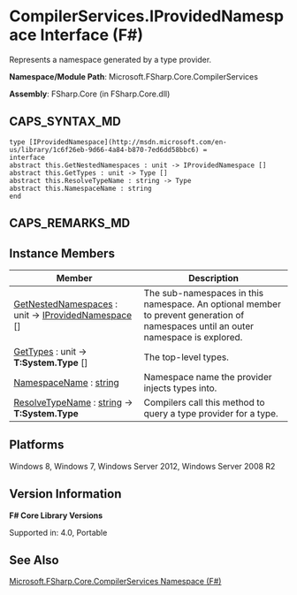 # CompilerServices.IProvidedNamespace Interface (F#)

Represents a namespace generated by a type provider.

**Namespace/Module Path**: Microsoft.FSharp.Core.CompilerServices

**Assembly**: FSharp.Core (in FSharp.Core.dll)


## CAPS_SYNTAX_MD

```
type [IProvidedNamespace](http://msdn.microsoft.com/en-us/library/1c6f26eb-9d66-4a84-b870-7ed6dd58bbc6) =
interface
abstract this.GetNestedNamespaces : unit -> IProvidedNamespace []
abstract this.GetTypes : unit -> Type []
abstract this.ResolveTypeName : string -> Type
abstract this.NamespaceName : string
end
```

## CAPS_REMARKS_MD

## Instance Members


|Member|Description|
|------|-----------|
|[GetNestedNamespaces](http://msdn.microsoft.com/en-us/library/db115ed5-fa4b-477e-85ed-73bf22af5065) : unit -&gt; [IProvidedNamespace](http://msdn.microsoft.com/en-us/library/1c6f26eb-9d66-4a84-b870-7ed6dd58bbc6) []|The sub-namespaces in this namespace. An optional member to prevent generation of namespaces until an outer namespace is explored.|
|[GetTypes](http://msdn.microsoft.com/en-us/library/1223b112-1193-4373-9370-eaef77b2d773) : unit -&gt; **T:System.Type** []|The top-level types.|
|[NamespaceName](http://msdn.microsoft.com/en-us/library/6df26f65-39bb-45b6-9556-78848df8e974) : [string](http://msdn.microsoft.com/en-us/library/12b97856-ec80-4f70-a018-afb0753f755a)|Namespace name the provider injects types into.|
|[ResolveTypeName](http://msdn.microsoft.com/en-us/library/a2ae63b1-9acf-45a1-91b8-132e5759aa2e) : [string](http://msdn.microsoft.com/en-us/library/12b97856-ec80-4f70-a018-afb0753f755a) -&gt; **T:System.Type**|Compilers call this method to query a type provider for a type.|

## Platforms
Windows 8, Windows 7, Windows Server 2012, Windows Server 2008 R2


## Version Information
**F# Core Library Versions**

Supported in: 4.0, Portable




## See Also
[Microsoft.FSharp.Core.CompilerServices Namespace &#40;F&#35;&#41;](Microsoft.FSharp.Core.CompilerServices+Namespace+%28F%23%29.md)

